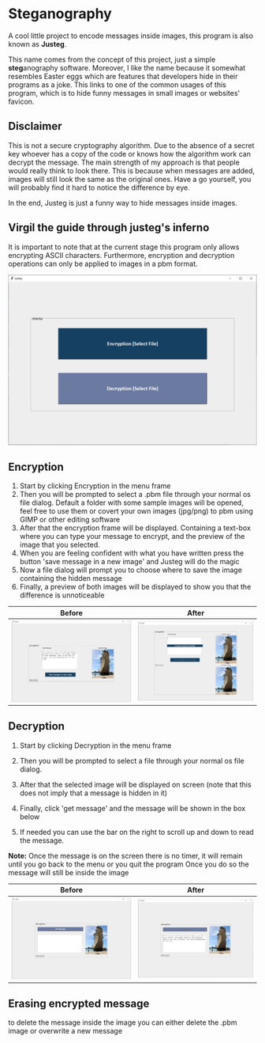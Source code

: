 # Steganography

A cool little project to encode messages inside images, this program is also known as **Justeg**.

This name comes from the concept of this project, just a simple **steg**anography software.
Moreover, I like the name because it somewhat resembles Easter eggs which are features that 
developers hide in their programs as a joke. This links to one of the common usages of this program, 
which is to hide funny messages in small images or websites' favicon.

## Disclaimer
This is not a secure cryptography algorithm. Due to the absence of a secret key 
whoever has a copy of the code or knows how the algorithm work can decrypt the message.
The main strength of my approach is that people would really think to look there.
This is because when messages are added, images will still look the same as the 
original ones. Have a go yourself, you will probably find it hard to notice 
the difference by eye.

In the end, Justeg is just a funny way to hide messages inside images.


## Virgil the guide through justeg's inferno

It is important to note that at the current stage this program only allows encrypting ASCII characters.
Furthermore, encryption and decryption operations can only be applied to images in a pbm format.

![](doc/homepage.png)

## Encryption
1. Start by clicking Encryption in the menu frame
2. Then you will be prompted to select a .pbm file through your normal os file dialog.
   Default a folder with some sample images will be opened, feel free to use them or covert your own images (jpg/png) to pbm using GIMP or other editing software
3. After that the encryption frame will be displayed. Containing a text-box where you can type your message to encrypt,
   and the preview of the image that you selected.
4. When you are feeling confident with what you have written press the button 
   'save message in a new image' and Justeg will do the magic
5. Now a file dialog will prompt you to choose where to save the image containing the hidden message
6. Finally, a preview of both images will be displayed to show you that the difference is unnoticeable 

Before                            |  After
:--------------------------------:|:-------------------------:
![](doc/encrypt_screenshot.png)   |  ![](doc/encrypt_screenshot_success.png)

## Decryption
1. Start by clicking Decryption in the menu frame
2. Then you will be prompted to select a file through your normal os file dialog.
3. After that the selected image will be displayed on screen (note that this does not imply that a message is hidden in it)

4. Finally, click 'get message' and the message will be shown in the box below

5. If needed you can use the bar on the right to scroll up and down to read the message.

**Note:** Once the message is on the screen there is no timer, it will remain until you go back to the menu or you quit the program 
Once you do so the message will still be inside the image

Before                            |  After
:--------------------------------:|:-------------------------:
![](doc/decrypt_screenshot.png)   |  ![](doc/decrypt_screenshot_success.png)

## Erasing encrypted message
to delete the message inside the image you can either delete the .pbm image or overwrite a new message

